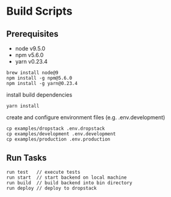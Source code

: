 # Build Scripts

## Prerequisites

* node v9.5.0
* npm v5.6.0
* yarn v0.23.4

```
brew install node@9
npm install -g npm@5.6.0
npm install -g yarn@0.23.4
```

install build dependencies
```
yarn install
```

create and configure environment files (e.g. .env.development)
```
cp examples/dropstack .env.dropstack
cp examples/development .env.development
cp examples/production .env.production
```

## Run Tasks

```
run test   // execute tests
run start  // start backend on local machine
run build  // build backend into bin directory
run deploy // deploy to dropstack
```
